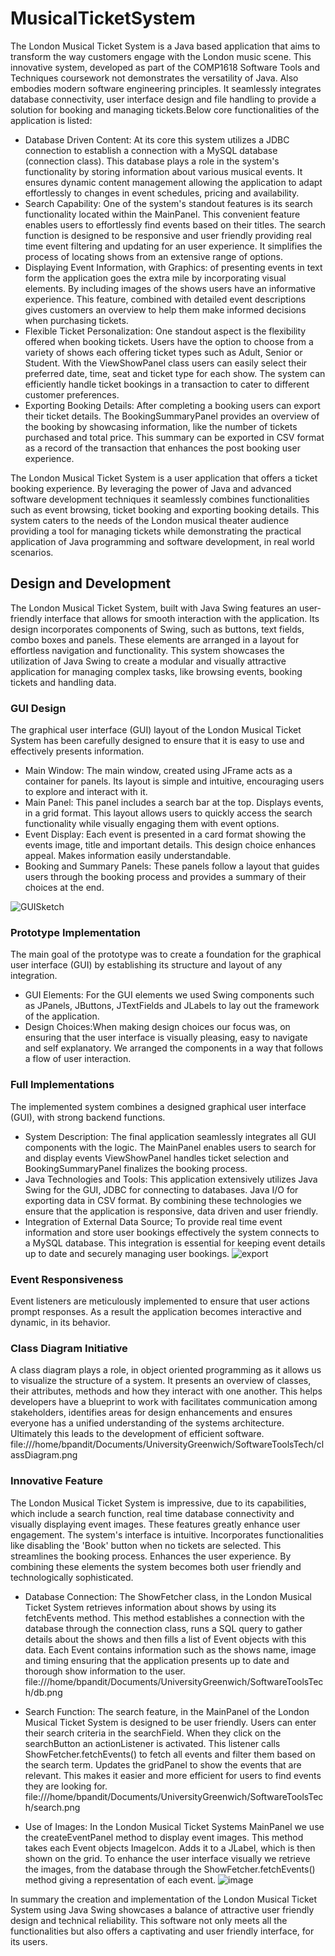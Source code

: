 # MusicalTicketSystem
The London Musical Ticket System is a Java based application that aims to transform the way customers engage with the London music scene. This innovative system, developed as part of the COMP1618 Software Tools and Techniques coursework not demonstrates the versatility of Java. Also embodies modern software engineering principles. It seamlessly integrates database connectivity, user interface design and file handling to provide a solution for booking and managing tickets.Below core functionalities of the application is listed:
* Database Driven Content: At its core this system utilizes a JDBC connection to establish a connection with a MySQL database (connection class). This database plays a role in the system's functionality by storing information about various musical events. It ensures dynamic content management allowing the application to adapt effortlessly to changes in event schedules, pricing and availability.
* Search Capability: One of the system's standout features is its search functionality located within the MainPanel. This convenient feature enables users to effortlessly find events based on their titles. The search function is designed to be responsive and user friendly providing real time event filtering and updating for an user experience. It simplifies the process of locating shows from an extensive range of options.
* Displaying Event Information, with Graphics: of presenting events in text form the application goes the extra mile by incorporating visual elements. By including images of the shows users have an informative experience. This feature, combined with detailed event descriptions gives customers an overview to help them make informed decisions when purchasing tickets.
* Flexible Ticket Personalization: One standout aspect is the flexibility offered when booking tickets. Users have the option to choose from a variety of shows each offering ticket types such as Adult, Senior or Student. With the ViewShowPanel class users can easily select their preferred date, time, seat and ticket type for each show. The system can efficiently handle ticket bookings in a transaction to cater to different customer preferences.
* Exporting Booking Details: After completing a booking users can export their ticket details. The BookingSummaryPanel provides an overview of the booking by showcasing information, like the number of tickets purchased and total price. This summary can be exported in CSV format as a record of the transaction that enhances the post booking user experience.

The London Musical Ticket System is a user application that offers a ticket booking experience. By leveraging the power of Java and advanced software development techniques it seamlessly combines functionalities such as event browsing, ticket booking and exporting booking details. This system caters to the needs of the London musical theater audience providing a tool for managing tickets while demonstrating the practical application of Java programming and software development, in real world scenarios.

## Design and Development
The London Musical Ticket System, built with Java Swing features an user-friendly interface that allows for smooth interaction with the application. Its design incorporates components of Swing, such as buttons, text fields, combo boxes and panels. These elements are arranged in a layout for effortless navigation and functionality. This system showcases the utilization of Java Swing to create a modular and visually attractive application for managing complex tasks, like browsing events, booking tickets and handling data.
### GUI Design
The graphical user interface (GUI) layout of the London Musical Ticket System has been carefully designed to ensure that it is easy to use and effectively presents information.
* Main Window: The main window, created using JFrame acts as a container for panels. Its layout is simple and intuitive, encouraging users to explore and interact with it.
* Main Panel: This panel includes a search bar at the top. Displays events, in a grid format. This layout allows users to quickly access the search functionality while visually engaging them with event options.
* Event Display: Each event is presented in a card format showing the events image, title and important details. This design choice enhances appeal. Makes information easily understandable.
* Booking and Summary Panels: These panels follow a layout that guides users through the booking process and provides a summary of their choices at the end.
  
![GUISketch](https://github.com/bp7968h/SimpleMusicalTicketSystem/assets/126598388/80f99970-b861-4c63-b0d2-a23550e5dc0d)

### Prototype Implementation
The main goal of the prototype was to create a foundation for the graphical user interface (GUI) by establishing its structure and layout of any integration.
* GUI Elements: For the GUI elements we used Swing components such as JPanels, JButtons, JTextFields and JLabels to lay out the framework of the application.
* Design Choices:When making design choices our focus was, on ensuring that the user interface is visually pleasing, easy to navigate and self explanatory. We arranged the components in a way that follows a flow of user interaction.

### Full Implementations
The implemented system combines a designed graphical user interface (GUI), with strong backend functions.
* System Description: The final application seamlessly integrates all GUI components with the logic. The MainPanel enables users to search for and display events ViewShowPanel handles ticket selection and BookingSummaryPanel finalizes the booking process.
* Java Technologies and Tools: This application extensively utilizes Java Swing for the GUI, JDBC for connecting to databases. Java I/O for exporting data in CSV format. By combining these technologies we ensure that the application is responsive, data driven and user friendly.
* Integration of External Data Source; To provide real time event information and store user bookings effectively the system connects to a MySQL database. This integration is essential for keeping event details up to date and securely managing user bookings.
![export](https://github.com/bp7968h/SimpleMusicalTicketSystem/assets/126598388/ea7b34c7-99c5-40f1-85fa-2d80beff151a)

### Event Responsiveness
Event listeners are meticulously implemented to ensure that user actions prompt responses. As a result the application becomes interactive and dynamic, in its behavior.

### Class Diagram Initiative
A class diagram plays a role, in object oriented programming as it allows us to visualize the structure of a system. It presents an overview of classes, their attributes, methods and how they interact with one another. This helps developers have a blueprint to work with facilitates communication among stakeholders, identifies areas for design enhancements and ensures everyone has a unified understanding of the systems architecture. Ultimately this leads to the development of efficient software.
file:///home/bpandit/Documents/UniversityGreenwich/SoftwareToolsTech/classDiagram.png

### Innovative Feature
The London Musical Ticket System is impressive, due to its capabilities, which include a search function, real time database connectivity and visually displaying event images. These features greatly enhance user engagement. The system's interface is intuitive. Incorporates functionalities like disabling the 'Book' button when no tickets are selected. This streamlines the booking process. Enhances the user experience. By combining these elements the system becomes both user friendly and technologically sophisticated.
* Database Connection: The ShowFetcher class, in the London Musical Ticket System retrieves information about shows by using its fetchEvents method. This method establishes a connection with the database through the connection class, runs a SQL query to gather details about the shows and then fills a list of Event objects with this data. Each Event contains information such as the shows name, image and timing ensuring that the application presents up to date and thorough show information to the user.
  file:///home/bpandit/Documents/UniversityGreenwich/SoftwareToolsTech/db.png

* Search Function: The search feature, in the MainPanel of the London Musical Ticket System is designed to be user friendly. Users can enter their search criteria in the searchField. When they click on the searchButton an actionListener is activated. This listener calls ShowFetcher.fetchEvents() to fetch all events and filter them based on the search term. Updates the gridPanel to show the events that are relevant. This makes it easier and more efficient for users to find events they are looking for.
file:///home/bpandit/Documents/UniversityGreenwich/SoftwareToolsTech/search.png

* Use of Images: In the London Musical Ticket Systems MainPanel we use the createEventPanel method to display event images. This method takes each Event objects ImageIcon. Adds it to a JLabel, which is then shown on the grid. To enhance the user interface visually we retrieve the images, from the database through the ShowFetcher.fetchEvents() method giving a representation of each event.
![image](https://github.com/bp7968h/SimpleMusicalTicketSystem/assets/126598388/bfc45c32-1919-4616-bdd5-19b797fb39bf)

In summary the creation and implementation of the London Musical Ticket System using Java Swing showcases a balance of attractive user friendly design and technical reliability. This software not only meets all the functionalities but also offers a captivating and user friendly interface, for its users.
